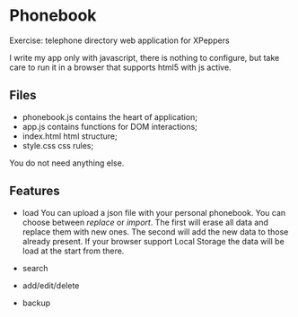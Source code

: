 Phonebook
=========

Exercise: telephone directory web application for XPeppers

I write my app only with javascript, there is nothing to configure, but take care to run it in a browser that supports html5 with js active.

Files
----
-	phonebook.js	contains the heart of application;
-	app.js			contains functions for DOM interactions;
-	index.html		html structure;
-	style.css		css rules;

You do not need anything else.

Features
--------
-	load
	You can upload a json file with your personal phonebook. You can choose between *replace* or *import*. The first will erase all data and replace them with new ones. The second will add the new data to those already present.
	If your browser support Local Storage the data will be load at the start from there.
-	search
			
-	add/edit/delete
-	backup